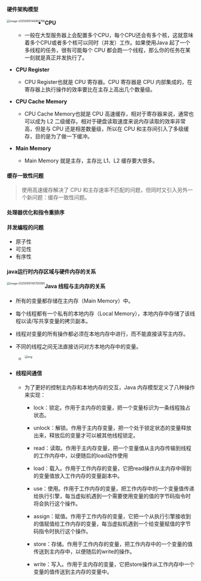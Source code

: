 #### **硬件架构模型**

<img src="https://leslieyedoc.oss-cn-shanghai.aliyuncs.com/img/20250910-144855-image-20250910144852798.png" alt="image-20250910144852798" style="zoom:50%;float:left" />

- **CPU**
  - 一般在大型服务器上会配置多个CPU，每个CPU还会有多个核，这就意味着多个CPU或者多个核可以同时（并发）工作。如果使用Java 起了一个多线程的任务，很有可能每个 CPU 都会跑一个线程，那么你的任务在某一刻就是真正并发执行了。

- **CPU Register**
  - CPU Register也就是 CPU 寄存器。CPU 寄存器是 CPU 内部集成的，在寄存器上执行操作的效率要比在主存上高出几个数量级。
- **CPU Cache Memory**
  - CPU Cache Memory也就是 CPU 高速缓存，相对于寄存器来说，通常也可以成为 L2 二级缓存。相对于硬盘读取速度来说内存读取的效率非常高，但是与 CPU 还是相差数量级，所以在 CPU 和主存间引入了多级缓存，目的是为了做一下缓冲。
- **Main Memory**
  - Main Memory 就是主存，主存比 L1、L2 缓存要大很多。

#### 缓存一致性问题

> 使用高速缓存解决了 CPU 和主存速率不匹配的问题，但同时又引入另外一个新问题：缓存一致性问题。

#### 处理器优化和指令重排序

#### 并发编程的问题

- 原子性
- 可见性
- 有序性

#### java运行时内存区域与硬件内存的关系

<img src="https://leslieyedoc.oss-cn-shanghai.aliyuncs.com/img/20250910-145702-image-20250910145700095.png" alt="image-20250910145700095" style="zoom:50%;float:left" />

####  Java 线程与主内存的关系

- 所有的变量都存储在主内存（Main Memory）中。
- 每个线程都有一个私有的本地内存（Local Memory），本地内存中存储了该线程以读/写共享变量的拷贝副本。
- 线程对变量的所有操作都必须在本地内存中进行，而不能直接读写主内存。
- 不同的线程之间无法直接访问对方本地内存中的变量。
  - <img src="https://leslieyedoc.oss-cn-shanghai.aliyuncs.com/img/20250910-145806-8209378_932a75c0-bc17-4c08-bd9f-b8dcb8467793.png" alt="img" style="zoom:50%;float:left" />

- #### 线程间通信

  - 为了更好的控制主内存和本地内存的交互，Java 内存模型定义了八种操作来实现：

    - lock：锁定。作用于主内存的变量，把一个变量标识为一条线程独占状态。

    - unlock：解锁。作用于主内存变量，把一个处于锁定状态的变量释放出来，释放后的变量才可以被其他线程锁定。

    - read：读取。作用于主内存变量，把一个变量值从主内存传输到线程的工作内存中，以便随后的load动作使用

    - load：载入。作用于工作内存的变量，它把read操作从主内存中得到的变量值放入工作内存的变量副本中。

    - use：使用。作用于工作内存的变量，把工作内存中的一个变量值传递给执行引擎，每当虚拟机遇到一个需要使用变量的值的字节码指令时将会执行这个操作。

    - assign：赋值。作用于工作内存的变量，它把一个从执行引擎接收到的值赋值给工作内存的变量，每当虚拟机遇到一个给变量赋值的字节码指令时执行这个操作。

    - store：存储。作用于工作内存的变量，把工作内存中的一个变量的值传送到主内存中，以便随后的write的操作。

    - write：写入。作用于主内存的变量，它把store操作从工作内存中一个变量的值传送到主内存的变量中。